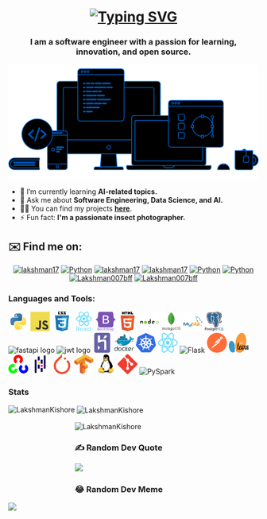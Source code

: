 <h1 align="center"><a href="https://git.io/typing-svg"><img src="https://readme-typing-svg.demolab.com?font=Fira+Code&weight=600&size=25&pause=1000&color=007BFF&center=true&vCenter=true&repeat=false&random=false&width=335&lines=Hi+%F0%9F%91%8B%2C+I'm+Lakshman" alt="Typing SVG" alt="Typing SVG" alt="Typing SVG" /></a></h1>
<h3 align="center">I am a software engineer with a passion for learning, innovation, and open source.</h3>

<img align="center" src="https://raw.githubusercontent.com/LakshmanKishore/mywebsite/6b6195c5a0ef1f12d6d85cd2f120712aefb6758c/public/customhero.png" style="height:1.5rem, width:3rem">

- 🌱 I’m currently learning **AI-related topics.**
- 💬 Ask me about **Software Engineering, Data Science, and AI.**
- 👨‍💻 You can find my projects **[here](https://lakshman.vercel.app/projects)**.
- ⚡ Fun fact: **I'm a passionate insect photographer.**


## ✉️ Find me on:

<p align="center">
 <a href="https://www.sololearn.com/profile/15282029" target="_blank" rel="noopener noreferrer"><img src="https://cdn.simpleicons.org/sololearn/000/fff" alt="lakshman17" height="40" width="40"></a> 
 <a href="https://codepen.io/Lakshman17"><img src="https://cdn.simpleicons.org/codepen/000/fff" alt="Python" height="40" width="40"></a>
 <a href="https://www.codewars.com/users/Lakshman321" target="_blank" rel="noopener noreferrer"><img src="https://cdn.simpleicons.org/codewars/000/fff" alt="lakshman17" height="40" width="40"></a> 
 <a href="https://kaggle.com/lakshman17" target="_blank" rel="noopener noreferrer"><img src="https://cdn.simpleicons.org/kaggle/000/fff" alt="lakshman17" height="40" width="40"></a> 
 <a href="https://linkedin.com/in/lakshman-kishore-s-v-43a980224" target="_blank" rel="noopener noreferrer"><img src="https://cdn.simpleicons.org/linkedin/000/fff" alt="Python" height="40" width="40"></a>
 <a href="mailto:lakshmankishore17@gmail.com"><img src="https://cdn.simpleicons.org/gmail/000/fff" alt="Python" height="40" width="40"></a>
 <a href="https://twitter.com/Lakshman007bff" target="_blank" rel="noopener noreferrer"><img src="https://cdn.simpleicons.org/x/000/fff" alt="Lakshman007bff" height="40" width="40"></a> 
 <a href="https://lakshman007bff.hashnode.dev" target="_blank" rel="noopener noreferrer"><img src="https://cdn.simpleicons.org/hashnode/000/fff" alt="Lakshman007bff" height="40" width="40"></a> 
</p>



<h3 align="left">Languages and Tools:</h3>
<p align="left">
<img src="https://raw.githubusercontent.com/teamedwardforever/Readme-Generator/71f25dd8b98329b168142a6b782a107b75eab178/svg/Skills/Languages/python-original.svg" alt="Python" width="40" height="40"/>
<img src="https://raw.githubusercontent.com/teamedwardforever/Readme-Generator/71f25dd8b98329b168142a6b782a107b75eab178/svg/Skills/Languages/javascript-original.svg" alt="Javascript" width="40" height="40"/>
<img src="https://raw.githubusercontent.com/teamedwardforever/Readme-Generator/71f25dd8b98329b168142a6b782a107b75eab178/svg/Skills/Frontend/css3-original-wordmark.svg" alt="Css" width="40" height="40"/>
<img src="https://raw.githubusercontent.com/teamedwardforever/Readme-Generator/71f25dd8b98329b168142a6b782a107b75eab178/svg/Skills/Frontend/react-original-wordmark.svg" alt="React" width="40" height="40"/>
<img src="https://raw.githubusercontent.com/teamedwardforever/Readme-Generator/71f25dd8b98329b168142a6b782a107b75eab178/svg/Skills/Frontend/bootstrap-plain-wordmark.svg" alt="Bootstrap" width="40" height="40"/>
<img src="https://raw.githubusercontent.com/teamedwardforever/Readme-Generator/71f25dd8b98329b168142a6b782a107b75eab178/svg/Skills/Frontend/html5-original-wordmark.svg" alt="HTML" width="40" height="40"/>
<img src="https://raw.githubusercontent.com/teamedwardforever/Readme-Generator/71f25dd8b98329b168142a6b782a107b75eab178/svg/Skills/Backend/nodejs-original-wordmark.svg" alt="NodeJs" width="40" height="40"/>
<img src="https://raw.githubusercontent.com/teamedwardforever/Readme-Generator/71f25dd8b98329b168142a6b782a107b75eab178/svg/Skills/Database/mongodb-original-wordmark.svg" alt="Mongodb" width="40" height="40"/>
<img src="https://raw.githubusercontent.com/teamedwardforever/Readme-Generator/71f25dd8b98329b168142a6b782a107b75eab178/svg/Skills/Database/mysql-original-wordmark.svg" alt="Mysql" width="40" height="40"/>
<img src="https://raw.githubusercontent.com/teamedwardforever/Readme-Generator/71f25dd8b98329b168142a6b782a107b75eab178/svg/Skills/Database/postgresql-original-wordmark.svg" alt="Postgresql" width="40" height="40"/>
<img src="https://cdn.jsdelivr.net/gh/devicons/devicon/icons/fastapi/fastapi-original.svg" height="40" width="40" alt="fastapi logo"  />
<img src="https://jwt.io/img/pic_logo.svg" height="40" width="40" alt="jwt logo"  />
<img src="https://raw.githubusercontent.com/teamedwardforever/Readme-Generator/71f25dd8b98329b168142a6b782a107b75eab178/svg/Skills/BackendService/heroku-icon.svg" alt="Heroku" width="40" height="40"/>
<img src="https://raw.githubusercontent.com/teamedwardforever/Readme-Generator/71f25dd8b98329b168142a6b782a107b75eab178/svg/Skills/Devops/docker-original-wordmark.svg" alt="Docker" width="40" height="40"/>
<img src="https://raw.githubusercontent.com/teamedwardforever/Readme-Generator/71f25dd8b98329b168142a6b782a107b75eab178/svg/Skills/Devops/kubernetes-icon.svg" alt="Kubernetes" width="40" height="40"/>
<img src="https://raw.githubusercontent.com/teamedwardforever/Readme-Generator/71f25dd8b98329b168142a6b782a107b75eab178/svg/Skills/Mobile/header_logo.svg" alt="React Native" width="40" height="40"/>
<img src="https://skillicons.dev/icons?i=flask" alt="Flask" width="40" height="40"/>
<img src="https://raw.githubusercontent.com/teamedwardforever/Readme-Generator/71f25dd8b98329b168142a6b782a107b75eab178/svg/Skills/Software/getpostman-icon.svg" alt="Postman" width="40" height="40"/>
<img src="https://raw.githubusercontent.com/teamedwardforever/Readme-Generator/71f25dd8b98329b168142a6b782a107b75eab178/svg/Skills/ML/Scikit_learn_logo_small.svg" alt="Scikit" width="40" height="40"/>
<img src="https://raw.githubusercontent.com/teamedwardforever/Readme-Generator/71f25dd8b98329b168142a6b782a107b75eab178/svg/Skills/ML/opencv-icon.svg" alt="Opencv" width="40" height="40"/>
<img src="https://raw.githubusercontent.com/teamedwardforever/Readme-Generator/71f25dd8b98329b168142a6b782a107b75eab178/svg/Skills/ML/pandas-original.svg" alt="Pandas" width="40" height="40"/>
<img src="https://raw.githubusercontent.com/teamedwardforever/Readme-Generator/71f25dd8b98329b168142a6b782a107b75eab178/svg/Skills/ML/pytorch-icon.svg" alt="Pytorch" width="40" height="40"/>
<img src="https://raw.githubusercontent.com/teamedwardforever/Readme-Generator/71f25dd8b98329b168142a6b782a107b75eab178/svg/Skills/ML/tensorflow-icon.svg" alt="Tensorflow" width="40" height="40"/>
<img src="https://raw.githubusercontent.com/teamedwardforever/Readme-Generator/71f25dd8b98329b168142a6b782a107b75eab178/svg/Skills/Other/linux-original.svg" alt="Linux" width="40" height="40"/>
<img src="https://raw.githubusercontent.com/teamedwardforever/Readme-Generator/71f25dd8b98329b168142a6b782a107b75eab178/svg/Skills/Other/git-scm-icon.svg" alt="Git" width="40" height="40"/>
<img src="https://cdn.simpleicons.org/ApacheSpark/E25A1C/E25A1C" alt="PySpark" width="40" height="40"/>
</p>

<h3 align="left">Stats</h3>
<img align="left" height="180em" src="https://github-readme-stats.vercel.app/api/top-langs/?username=LakshmanKishore&layout=compact&theme=default" alt=LakshmanKishore />

<p>&nbsp;<img align="center" height="180em" src="https://github-readme-stats.vercel.app/api?username=LakshmanKishore&show_icons=true&locale=en&theme=default" alt="LakshmanKishore" /></p>

<p><img align="center" height="180em" src="https://github-readme-streak-stats.herokuapp.com/?user=LakshmanKishore&theme=default" alt="LakshmanKishore" /></p>


### ✍️ Random Dev Quote
![](https://quotes-github-readme.vercel.app/api?type=horizontal&theme=gruvbox)

### 😂 Random Dev Meme
<img src='https://randommeme-five.vercel.app/' style="height: 400px;"/>
